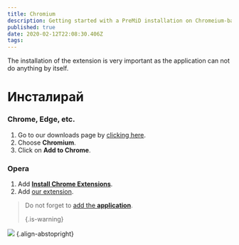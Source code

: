 ```yaml
---
title: Chromium
description: Getting started with a PreMiD installation on Chromeium-based browsers
published: true
date: 2020-02-12T22:08:30.406Z
tags:
---
```


The installation of the extension is very important as the application can not do anything by itself.

# Инсталирай
### Chrome, Edge, etc.
1. Go to our downloads page by [clicking here](https://premid.app/downloads).
2. Choose **Chromium**.
3. Click on **Add to Chrome**.

### Opera
1. Add **[Install Chrome Extensions](https://addons.opera.com/en/extensions/details/install-chrome-extensions/)**.
2. Add [our extension](https://premid.app/downloads).

> Do not forget to [add the **application**](/install). 
> 
> {.is-warning}

![](https://img.icons8.com/color/2x/chrome.png) {.align-abstopright}